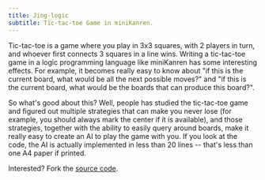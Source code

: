 ```yaml
---
title: Jing-logic
subtitle: Tic-tac-toe Game in miniKanren.
---
```


Tic-tac-toe is a game where you play in 3x3 squares, with 2 players in
turn, and whoever first connects 3 squares in a line wins. Writing a
tic-tac-toe game in a logic programming language like miniKanren has
some interesting effects. For example, it becomes really easy to know
about "if this is the current board, what would be all the next possible
moves?" and "if this is the current board, what would be the boards that
can produce this board?".

So what's good about this? Well, people has studied the tic-tac-toe game
and figured out multiple strategies that can make you never lose (for
example, you should always mark the center if it is available), and
those strategies, together with the ability to easily query around
boards, make it really easy to create an AI to play the game with you.
If you look at the code, the AI is actually implemented in less than 20
lines -- that's less than one A4 paper if printed.

Interested? Fork the [source code](https://git.beyond.codes/jing-logic/).
